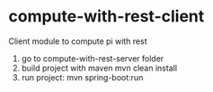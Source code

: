 # compute-with-rest-client
Client module to compute pi with rest
1) go to compute-with-rest-server folder
2) build project with maven
mvn clean install
3) run project:
mvn spring-boot:run
